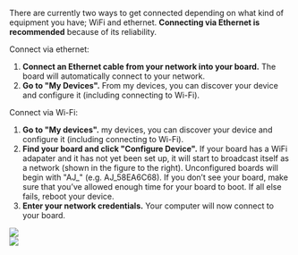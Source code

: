 <div class="col-md-12 col-xs-24 col-no-padding">
  <p>There are currently two ways to get connected depending on what kind of equipment you have; WiFi and ethernet. <b>Connecting via Ethernet is recommended</b> because of its reliability.</p>
  <p>Connect via ethernet:</p>
  <ol class="inline-list">
    <li><b>Connect an Ethernet cable from your network into your board.</b> The board will automatically connect to your network.</li>
    <li><b>Go to "My Devices".</b> From my devices, you can discover your device and configure it (including connecting to Wi-Fi).</li>
  </ol>

  <p>Connect via Wi-Fi:</p>
  <ol class="inline-list">
    <li><b>Go to "My devices".</b> my devices, you can discover your device and configure it (including connecting to Wi-Fi).</li>  
    <li><b>Find your board and click "Configure Device".</b> If your board has a WiFi adapater and it has not yet been set up, it will start to broadcast itself as a network (shown in the figure to the right). Unconfigured boards will begin with "AJ_" (e.g. AJ_58EA6C68).
    If you don’t see your board, make sure that you’ve allowed enough time for your board to boot. If all else fails, reboot your device.
    <li><b>Enter your network credentials.</b> Your computer will now connect to your board.</li> 
  </ol>
</div>

<div class="col-md-10 col-xs-24">
  <img src="{{site.baseurl}}/Resources/images/get-started/dashboard-2.png" />
  <br />
  <img src="{{site.baseurl}}/Resources/images/get-started/dashboard-3.png" />
</div>
